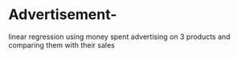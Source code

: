 # Advertisement-
linear regression using money spent advertising on 3 products and comparing them  with their sales 
